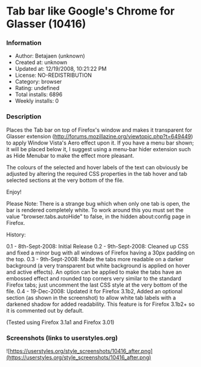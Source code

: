 # Tab bar like Google's Chrome for Glasser (10416)

### Information
- Author: Betajaen (unknown)
- Created at: unknown
- Updated at: 12/19/2008, 10:21:22 PM
- License: NO-REDISTRIBUTION
- Category: browser
- Rating: undefined
- Total installs: 6896
- Weekly installs: 0


### Description
Places the Tab bar on top of Firefox's window and makes it transparent for Glasser extension (http://forums.mozillazine.org/viewtopic.php?t=649449) to apply Window Vista's Aero effect upon it. If you have a menu bar shown; it will be placed below it, I suggest using a menu-bar hider extension such as Hide Menubar to make the effect more pleasant.

The colours of the selected and hover labels of the text can obviously be adjusted by altering the required CSS properties in the tab hover and tab selected sections at the very bottom of the file.

Enjoy!

Please Note: There is a strange bug which when only one tab is open, the bar is rendered completely white. To work around this you must set the value "browser.tabs.autoHide" to false, in the hidden about:config page in Firefox.

History:

0.1 - 8th-Sept-2008: Initial Release
0.2 - 9th-Sept-2008: Cleaned up CSS and fixed a minor bug with all windows of Firefox having a 30px padding on the top.
0.3 - 9th-Sept-2008: Made the tabs more readable on a darker background (a very transparent but white background is applied on hover and active effects). An option can be applied to make the tabs have an embossed effect and rounded top corners very similar to the standard Firefox tabs; just uncomment the last CSS style at the very bottom of the file.
0.4 - 19-Dec-2008: Updated it for Firefox 3.1b2, Added an optional section (as shown in the screenshot) to allow white tab labels with a darkened shadow for added readability. This feature is for Firefox 3.1b2+ so it is commented out by default.

(Tested using Firefox 3.1a1 and Firefox 3.01)


### Screenshots (links to userstyles.org)
![https://userstyles.org/style_screenshots/10416_after.png](https://userstyles.org/style_screenshots/10416_after.png)


